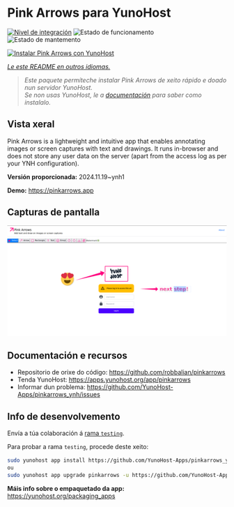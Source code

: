 <!--
NOTA: Este README foi creado automáticamente por <https://github.com/YunoHost/apps/tree/master/tools/readme_generator>
NON debe editarse manualmente.
-->

# Pink Arrows para YunoHost

[![Nivel de integración](https://apps.yunohost.org/badge/integration/pinkarrows)](https://ci-apps.yunohost.org/ci/apps/pinkarrows/)
![Estado de funcionamento](https://apps.yunohost.org/badge/state/pinkarrows)
![Estado de mantemento](https://apps.yunohost.org/badge/maintained/pinkarrows)

[![Instalar Pink Arrows con YunoHost](https://install-app.yunohost.org/install-with-yunohost.svg)](https://install-app.yunohost.org/?app=pinkarrows)

*[Le este README en outros idiomas.](./ALL_README.md)*

> *Este paquete permíteche instalar Pink Arrows de xeito rápido e doado nun servidor YunoHost.*  
> *Se non usas YunoHost, le a [documentación](https://yunohost.org/install) para saber como instalalo.*

## Vista xeral

Pink Arrows is a lightweight and intuitive app that enables annotating images or screen captures with text and drawings. It runs in-browser and does not store any user data on the server (apart from the access log as per your YNH configuration).


**Versión proporcionada:** 2024.11.19~ynh1

**Demo:** <https://pinkarrows.app>

## Capturas de pantalla

![Captura de pantalla de Pink Arrows](./doc/screenshots/pinkarrows_ynh.png)

## Documentación e recursos

- Repositorio de orixe do código: <https://github.com/robbalian/pinkarrows>
- Tenda YunoHost: <https://apps.yunohost.org/app/pinkarrows>
- Informar dun problema: <https://github.com/YunoHost-Apps/pinkarrows_ynh/issues>

## Info de desenvolvemento

Envía a túa colaboración á [rama `testing`](https://github.com/YunoHost-Apps/pinkarrows_ynh/tree/testing).

Para probar a rama `testing`, procede deste xeito:

```bash
sudo yunohost app install https://github.com/YunoHost-Apps/pinkarrows_ynh/tree/testing --debug
ou
sudo yunohost app upgrade pinkarrows -u https://github.com/YunoHost-Apps/pinkarrows_ynh/tree/testing --debug
```

**Máis info sobre o empaquetado da app:** <https://yunohost.org/packaging_apps>
